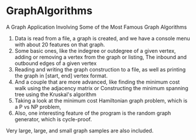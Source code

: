 # GraphAlgorithms

A Graph Application Involving Some of the Most Famous Graph Algorithms

1. Data is read from a file, a graph is created, and we have a console menu with about 20 features on that graph.
2. Some basic ones, like the indegree or outdegree of a given vertex, adding or removing a vertex from the graph or listing,
The inbound and outbound edges of a given vertex
3. Reading and writing the graph construction to a file, as well as printing the graph in [start, end] vertex format.
4. And a couple that are more advanced, like finding the minimum cost walk using the adjacency matrix or
Constructing the minimum spanning tree using the Kruskal's algorithm
5. Taking a look at the minimum cost Hamiltonian graph problem, which is a P vs NP problem,
6. Also, one interesting feature of the program is the random graph generator, which is cycle-proof.

Very large, large, and small graph samples are also included.

